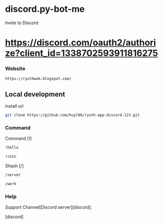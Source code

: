 # discord.py-bot-me
Invite to Discord
# https://discord.com/oauth2/authorize?client_id=1338702593911816275
### Website
```bash
https://ryuthweb.blogspot.com/
```

## Local development
install url

```bash
git clone https://github.com/huy746/ryuth-app-discord-123.git

```

### Command

Command [!]

```bash
!hello

```

```bash
!coin
```
Shash
[/]
```bash
/server
```
```bash
/work
```

### Help
Support Channel[Discord server][discord].


[discord]





 
